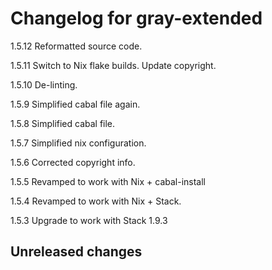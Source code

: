 # Changelog for gray-extended

1.5.12 Reformatted source code.

1.5.11 Switch to Nix flake builds.
       Update copyright.

1.5.10 De-linting.

1.5.9 Simplified cabal file again.

1.5.8 Simplified cabal file.

1.5.7 Simplified nix configuration.

1.5.6 Corrected copyright info.

1.5.5 Revamped to work with Nix + cabal-install

1.5.4 Revamped to work with Nix + Stack.

1.5.3 Upgrade to work with Stack 1.9.3

## Unreleased changes

